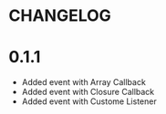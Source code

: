 CHANGELOG
=========

0.1.1
=====

 * Added event with Array Callback
 * Added event with Closure Callback
 * Added event with Custome Listener